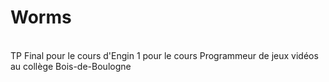 # Worms<br>
<br>
TP Final pour le cours d'Engin 1 pour le cours Programmeur de jeux vidéos au collège Bois-de-Boulogne
